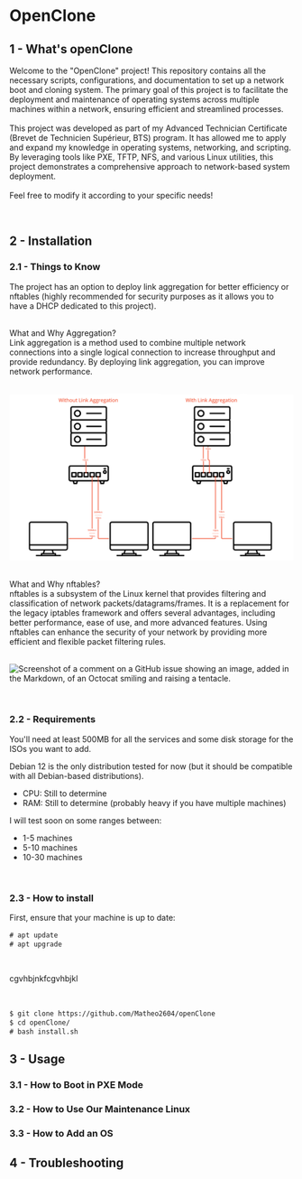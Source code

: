 # **OpenClone**


## 1 - What's openClone

Welcome to the "OpenClone" project! This repository contains all the necessary scripts, configurations, and documentation to set up a network boot and cloning system. The primary goal of this project is to facilitate the deployment and maintenance of operating systems across multiple machines within a network, ensuring efficient and streamlined processes.
<br />
<br />
This project was developed as part of my Advanced Technician Certificate (Brevet de Technicien Supérieur, BTS) program. It has allowed me to apply and expand my knowledge in operating systems, networking, and scripting. By leveraging tools like PXE, TFTP, NFS, and various Linux utilities, this project demonstrates a comprehensive approach to network-based system deployment.
<br />
<br />
Feel free to modify it according to your specific needs!

<br />

## 2 - Installation

### 2.1 - Things to Know

The project has an option to deploy link aggregation for better efficiency or nftables (highly recommended for security purposes as it allows you to have a DHCP dedicated to this project).
<br />


<br />
What and Why Aggregation?
<br />
Link aggregation is a method used to combine multiple network connections into a single logical connection to increase throughput and provide redundancy. By deploying link aggregation, you can improve network performance.
<br />
<br />

![Schema of an network with and without aggregation.](resources/doc/aggregation.png)
<br />

<br />
What and Why nftables?
<br />
nftables is a subsystem of the Linux kernel that provides filtering and classification of network packets/datagrams/frames. It is a replacement for the legacy iptables framework and offers several advantages, including better performance, ease of use, and more advanced features. Using nftables can enhance the security of your network by providing more efficient and flexible packet filtering rules.
<br />
<br />

![Screenshot of a comment on a GitHub issue showing an image, added in the Markdown, of an Octocat smiling and raising a tentacle.](https://myoctocat.com/assets/images/base-octocat.svg)
<br />

<br />

### 2.2 - Requirements

You'll need at least 500MB for all the services and some disk storage for the ISOs you want to add.

Debian 12 is the only distribution tested for now (but it should be compatible with all Debian-based distributions).

   - CPU: Still to determine
   - RAM: Still to determine (probably heavy if you have multiple machines)

I will test soon on some ranges between:

   - 1-5 machines
   - 5-10 machines
   - 10-30 machines
<br />

### 2.3 - How to install

First, ensure that your machine is up to date:

```
# apt update
# apt upgrade
```

<br />

cgvhbjnkfcgvhbjkl

<br />

```
$ git clone https://github.com/Matheo2604/openClone
$ cd openClone/
# bash install.sh 
```

## 3 - Usage

### 3.1 - How to Boot in PXE Mode

### 3.2 - How to Use Our Maintenance Linux

### 3.3 - How to Add an OS

## 4 - Troubleshooting